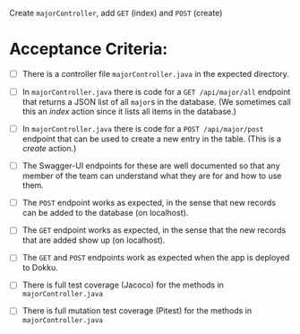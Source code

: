 Create `majorController`, add `GET` (index) and `POST` (create)

# Acceptance Criteria:

- [ ] There is a controller file `majorController.java`
      in the expected directory.
- [ ] In `majorController.java` there is 
      code for a `GET /api/major/all` endpoint 
      that returns a JSON list of all `major`s in the database.
      (We sometimes call this an *index* action since it lists all
      items in the database.)
- [ ] In `majorController.java` there is 
      code for a `POST /api/major/post` endpoint
      that can be used to create a new entry in the table. (This
      is a *create* action.)
- [ ] The Swagger-UI endpoints for these are well documented so that
      any member of the team can understand what they are for and
      how to use them.
- [ ] The `POST` endpoint works as expected, in the sense that new
      records can be added to the database (on localhost).
- [ ] The `GET` endpoint works as expected, in the sense that the new
      records that are added show up (on localhost).
- [ ] The `GET` and `POST` endpoints work as expected when the 
      app is deployed to Dokku.
- [ ] There is full test coverage (Jacoco) for the methods in 
      `majorController.java`
- [ ] There is full mutation test coverage (Pitest) for the methods in
      `majorController.java`



